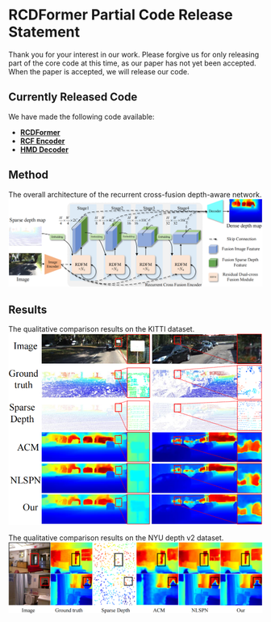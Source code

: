 # RCDFormer Partial Code Release Statement
Thank you for your interest in our work. Please forgive us for only releasing part of the core code at this time, as our paper has not yet been accepted.
When the paper is accepted, we will release our code. 
## Currently Released Code

We have made the following code available:
- **[RCDFormer](models/model.py)**
- **[RCF Encoder](models/rcf_encoder.py)**
- **[HMD Decoder](models/model.py)**

## Method
The overall architecture of the recurrent cross-fusion depth-aware network.
![fig2](example/fig2_00.png "The overall architecture of the recurrent cross-fusion depth-aware network")

## Results
<!--
The quantitative comparison of results with other methods on the KITTI test dataset.
| Method | RMSE$\downarrow$ (mm) | iRMSE$\downarrow$ (1/km) |MAE$\downarrow $(mm) | iMAE$\downarrow $(1/km) |
| :-------- | :----- | :-------- |:-------- |:-------- |
| FuseNet | 752.88    | 2.34   | 221.19| 1.14 |
| ACMNet  | 744.91    | 2.08   | 206.09| 0.90 |
| CSPN++  | 743.69    | 2.07   | 209.28| 0.90 |
|Xu et al.| 742.73    | 2.07   | 209.28| 0.96 |
| GuideNet| 736.24    | 2.25   | 218.83| 0.99 |
| MFF-Net | 719.85    | 2.21   | 208.11| 0.94 |
|   Our   | 709.59    | 2.12   | 220.49| 0.98 |

The quantitative comparison of results with other methods on the NYU depth V2 dataset.
| Method | RMSE$\downarrow$ (mm) | REL$\downarrow$(m)|$\delta_1.25(\%)\uparrow $|$\delta_{1.25^2}(\%)\uparrow $|$\delta_{1.25^3}(\%)\uparrow $|
| :-------- | :----- | :-------- |:-------- |:-------- |:-------- |
| DeepLiDAR | 0.115 |0.022 | 99.3  | - |- |
| ACMNet  | 0.105 |0.015 | 99.4| 99.9|100 |
| CSPN++  | 0.115 | -| - | -|- |
|Xu et al.| 0.092| 0.013 | 99.6 | 99.9|100 |
| GuideNet| 0.101 |0.015 |99.5 |-|- |
| MFF-Net |  0.100 |0.015 |99.5 |99.9|100 |
|   Our   | 0.091 |0.012 |99.6 |100 |100|
-->
The qualitative comparison results on the KITTI dataset.
![fig5](example/fig5_1_00.png "The qualitative comparison results on the KITTI dataset")

The qualitative comparison results on the NYU depth v2 dataset.
![fig6](example/fig6_1_00.png "The qualitative comparison results on the NYU depth v2 dataset")
